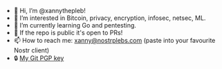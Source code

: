 - 👋 Hi, I’m @xannythepleb!
- 👀 I’m interested in Bitcoin, privacy, encryption, infosec, netsec, ML.
- 🌱 I’m currently learning Go and pentesting.
- 💞️ If the repo is public it's open to PRs!
- 📫 How to reach me: xanny@nostrplebs.com (paste into your favourite Nostr client)
- 🔒 [My Git PGP key](https://gist.github.com/xannythepleb/861701a38646a5caf5f0e7ae602b7a38)

<!---
xannythepleb/xannythepleb is a ✨ special ✨ repository because its `README.md` (this file) appears on your GitHub profile.
You can click the Preview link to take a look at your changes.
--->
